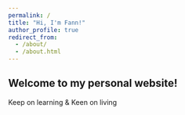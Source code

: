 ```yaml
---
permalink: /
title: "Hi, I'm Fann!"
author_profile: true
redirect_from: 
  - /about/
  - /about.html
---
```


## Welcome to my personal website!  
Keep on learning & Keen on living